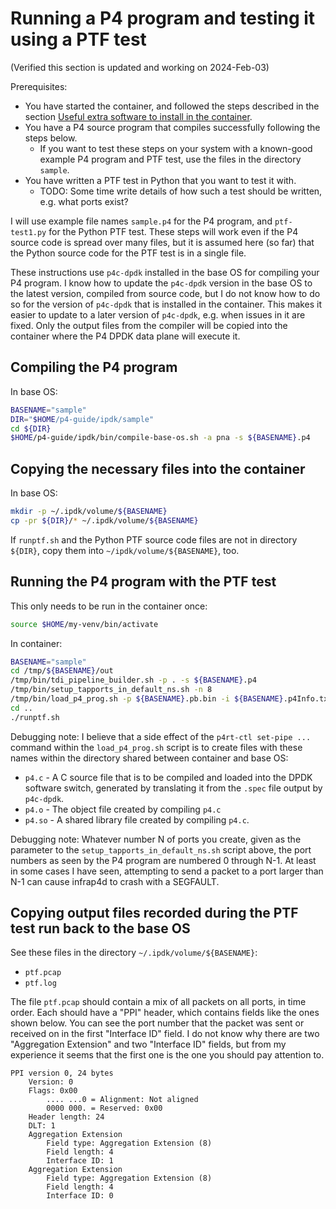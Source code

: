 # Running a P4 program and testing it using a PTF test

(Verified this section is updated and working on 2024-Feb-03)

Prerequisites:

+ You have started the container, and followed the steps described in
  the section [Useful extra software to install in the
  container](general-ipdk-notes.mdgeneral-ipdk-notes.md#useful-extra-software-to-install-in-the-container).
+ You have a P4 source program that compiles successfully following
  the steps below.
  + If you want to test these steps on your system with a known-good
    example P4 program and PTF test, use the files in the directory
    `sample`.
+ You have written a PTF test in Python that you want to test it with.
  + TODO: Some time write details of how such a test should be
    written, e.g. what ports exist?

I will use example file names `sample.p4` for the P4 program, and
`ptf-test1.py` for the Python PTF test.  These steps will work even if
the P4 source code is spread over many files, but it is assumed here
(so far) that the Python source code for the PTF test is in a single
file.

These instructions use `p4c-dpdk` installed in the base OS for
compiling your P4 program.  I know how to update the `p4c-dpdk`
version in the base OS to the latest version, compiled from source
code, but I do not know how to do so for the version of `p4c-dpdk`
that is installed in the container.  This makes it easier to update to
a later version of `p4c-dpdk`, e.g. when issues in it are fixed.  Only
the output files from the compiler will be copied into the container
where the P4 DPDK data plane will execute it.


## Compiling the P4 program

In base OS:
```bash
BASENAME="sample"
DIR="$HOME/p4-guide/ipdk/sample"
cd ${DIR}
$HOME/p4-guide/ipdk/bin/compile-base-os.sh -a pna -s ${BASENAME}.p4
```


## Copying the necessary files into the container

In base OS:
```bash
mkdir -p ~/.ipdk/volume/${BASENAME}
cp -pr ${DIR}/* ~/.ipdk/volume/${BASENAME}
```

If `runptf.sh` and the Python PTF source code files are not in
directory `${DIR}`, copy them into `~/ipdk/volume/${BASENAME}`, too.


## Running the P4 program with the PTF test

This only needs to be run in the container once:
```bash
source $HOME/my-venv/bin/activate
```

In container:
```bash
BASENAME="sample"
cd /tmp/${BASENAME}/out
/tmp/bin/tdi_pipeline_builder.sh -p . -s ${BASENAME}.p4
/tmp/bin/setup_tapports_in_default_ns.sh -n 8
/tmp/bin/load_p4_prog.sh -p ${BASENAME}.pb.bin -i ${BASENAME}.p4Info.txt
cd ..
./runptf.sh
```

Debugging note: I believe that a side effect of the `p4rt-ctl set-pipe
...` command within the `load_p4_prog.sh` script is to create files
with these names within the directory shared between container and
base OS:

+ `p4.c` - A C source file that is to be compiled and loaded into the
  DPDK software switch, generated by translating it from the `.spec`
  file output by `p4c-dpdk`.
+ `p4.o` - The object file created by compiling `p4.c`
+ `p4.so` - A shared library file created by compiling `p4.c`.

Debugging note: Whatever number N of ports you create, given as the
parameter to the `setup_tapports_in_default_ns.sh` script above, the
port numbers as seen by the P4 program are numbered 0 through N-1.  At
least in some cases I have seen, attempting to send a packet to a port
larger than N-1 can cause infrap4d to crash with a SEGFAULT.


## Copying output files recorded during the PTF test run back to the base OS

See these files in the directory `~/.ipdk/volume/${BASENAME}`:

+ `ptf.pcap`
+ `ptf.log`

The file `ptf.pcap` should contain a mix of all packets on all ports,
in time order.  Each should have a "PPI" header, which contains fields
like the ones shown below.  You can see the port number that the
packet was sent or received on in the first "Interface ID" field.  I
do not know why there are two "Aggregation Extension" and two
"Interface ID" fields, but from my experience it seems that the first
one is the one you should pay attention to.

```
PPI version 0, 24 bytes
    Version: 0
    Flags: 0x00
        .... ...0 = Alignment: Not aligned
        0000 000. = Reserved: 0x00
    Header length: 24
    DLT: 1
    Aggregation Extension
        Field type: Aggregation Extension (8)
        Field length: 4
        Interface ID: 1
    Aggregation Extension
        Field type: Aggregation Extension (8)
        Field length: 4
        Interface ID: 0
```
